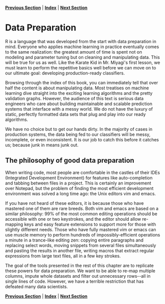 **[Previous Section](../introduction/troubleshooting.html)** | **[Index](../index.html)** | **[Next Section](training_versus_prediction.html)**

Data Preparation
=====

R is a language that was developed from the start with data preparation in mind.
Everyone who applies machine learning in practice eventually comes to the same realization:
the greatest amount of time is spent not on modeling and parameter tuning but on
cleaning and manipulating data. This will be true for us as well. Like the Karate Kid
in Mr. Miyagi's first lesson, we must learn to perform the repetitive basics well
before we can move on to our ultimate goal: developing production-ready classifiers.

Browsing through the index of this book, you can immediately tell that over half the content
is about manipulating data. Most treatises on machine learning dive straight into the 
exciting learning algorithms and the pretty validation graphs. However, the 
audience of this text is serious data engineers who care about building maintainable
and scalable prediction systems that interface with a messy world. We do not have the luxury
of static, perfectly formatted data sets that plug and play into our ready algorithms.

We have no choice but to get our hands dirty. In the majority of cases in production systems,
the data being fed to our classifiers will be messy, incomplete, or even inconsistent. It is our
job to catch this before it catches us; because junk in means junk out.

The philosophy of good data preparation
------

When writing code, most people are comfortable in the castles of their IDEs (Integrated Development
Environment) for features like auto-completion and tabbing between files in a project. This is certainly
an improvement over Notepad, but the problem of finding the most efficient development environment was solved
a long time ago: the Unix editors vim and emacs.

If you have not heard of these editors, it is because those who have mastered one of them are rare breeds.
Both vim and emacs are based on a similar philosophy: 99% of the most common editing operations should be 
accessible with one or two keystrokes, and the editor should allow re-mapping keys and easy feature extensions
to support more for those with slightly different needs. Those who have fully mastered vim or emacs can
use muscle memory to perform hundreds of impossibly-efficient operations a minute in a trance-like editing zen:
copying entire paragraphs and replacing select words, moving snippets from several files simultaneously
and pasting the results in another file, writing macros that extract regular expressions from large text
files, all in a few key strokes.

The goal of the tools presented in the rest of this chapter are to replicate these powers for data preparation.
We want to be able to re-map multiple columns, impute whole datasets and filter out unnecessary rows--all in single lines of code.
However, we have a terrible restriction that has defeated many data scientists.

**[Previous Section](../introduction/troubleshooting.html)** | **[Index](../index.html)** | **[Next Section](training_versus_prediction.html)**
